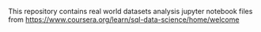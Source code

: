 This repository contains real world datasets analysis jupyter notebook files from https://www.coursera.org/learn/sql-data-science/home/welcome
